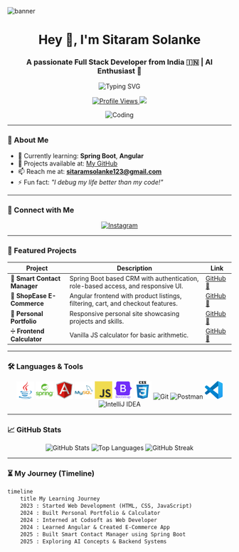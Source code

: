 ![banner](https://i.imgur.com/9MH7f7V.png)

<h1 align="center">Hey 👋, I'm Sitaram Solanke</h1>
<h3 align="center">A passionate Full Stack Developer from India 🇮🇳 | AI Enthusiast 🤖</h3>

<p align="center">
  <img src="https://readme-typing-svg.demolab.com?font=Fira+Code&size=22&pause=1000&center=true&vCenter=true&width=500&lines=Java+%7C+Spring+Boot+%7C+Angular+%7C+MySQL;REST+APIs+%7C+Git+%7C+VSCode+%7C+Postman;AI+Learner+%7C+Problem+Solver+%7C+Team+Player" alt="Typing SVG" />
</p>

<p align="center">
  <a href="https://github.com/Omsolanke">
    <img src="https://komarev.com/ghpvc/?username=omsolanke&label=Profile%20views&color=brightgreen&style=flat-square" alt="Profile Views" />
  </a>
  <img src="https://capsule-render.vercel.app/api?type=shark&color=gradient&text=AI%20Enthusiast%20🧠&fontColor=ffffff&animation=twinkling&height=100&descAlignY=70" />
</p>

<p align="center">
  <img src="https://cdn.dribbble.com/users/1162077/screenshots/3848914/programmer.gif" alt="Coding" width="400" />
</p>

---

### 🚀 About Me

- 🌱 Currently learning: **Spring Boot**, **Angular**
- 💼 Projects available at: [My GitHub](https://github.com/Omsolanke)
- 📫 Reach me at: **sitaramsolanke123@gmail.com**
- ⚡ Fun fact: _"I debug my life better than my code!"_

---

### 🤝 Connect with Me
<p align="center">
  <a href="https://instagram.com/om_solanke_9620" target="blank">
    <img src="https://img.shields.io/badge/@om_solanke_9620-E4405F?style=for-the-badge&logo=instagram&logoColor=white" alt="Instagram" />
  </a>
</p>

---

### 📂 Featured Projects

| Project | Description | Link |
|--------|-------------|------|
| 🧠 **Smart Contact Manager** | Spring Boot based CRM with authentication, role-based access, and responsive UI. | [GitHub 🔗](https://github.com/Omsolanke/smart-contact-manager) |
| 🛒 **ShopEase E-Commerce** | Angular frontend with product listings, filtering, cart, and checkout features. | [GitHub 🔗](https://github.com/Omsolanke/E-commerce-app) |
| 📐 **Personal Portfolio** | Responsive personal site showcasing projects and skills. | [GitHub 🔗](https://github.com/Omsolanke/Portfolio) |
| ➗ **Frontend Calculator** | Vanilla JS calculator for basic arithmetic. | [GitHub 🔗](https://github.com/Omsolanke/calculator_1) |

---

### 🛠️ Languages & Tools
<p align="center">
  <img src="https://raw.githubusercontent.com/devicons/devicon/master/icons/java/java-original.svg" alt="Java" width="40" height="40"/>
  <img src="https://raw.githubusercontent.com/devicons/devicon/master/icons/spring/spring-original-wordmark.svg" alt="Spring Boot" width="40" height="40"/>
  <img src="https://raw.githubusercontent.com/devicons/devicon/master/icons/angularjs/angularjs-original.svg" alt="Angular" width="40" height="40"/>
  <img src="https://raw.githubusercontent.com/devicons/devicon/master/icons/mysql/mysql-original-wordmark.svg" alt="MySQL" width="40" height="40"/>
  <img src="https://raw.githubusercontent.com/devicons/devicon/master/icons/javascript/javascript-original.svg" alt="JavaScript" width="40" height="40"/>
  <img src="https://raw.githubusercontent.com/devicons/devicon/master/icons/bootstrap/bootstrap-plain-wordmark.svg" alt="Bootstrap" width="40" height="40"/>
  <img src="https://raw.githubusercontent.com/devicons/devicon/master/icons/css3/css3-original-wordmark.svg" alt="CSS3" width="40" height="40"/>
  <img src="https://www.vectorlogo.zone/logos/git-scm/git-scm-icon.svg" alt="Git" width="40" height="40"/>
  <img src="https://www.vectorlogo.zone/logos/getpostman/getpostman-icon.svg" alt="Postman" width="40" height="40"/>
  <img src="https://raw.githubusercontent.com/devicons/devicon/master/icons/vscode/vscode-original.svg" alt="VSCode" width="40" height="40"/>
  <img src="https://cdn.worldvectorlogo.com/logos/intellij-idea-1.svg" alt="IntelliJ IDEA" width="40" height="40"/>
</p>

---

### 📈 GitHub Stats
<p align="center">
  <img src="https://github-readme-stats.vercel.app/api?username=omsolanke&show_icons=true&theme=default" alt="GitHub Stats" />
  <img src="https://github-readme-stats.vercel.app/api/top-langs/?username=omsolanke&layout=compact&theme=default" alt="Top Languages" />
  <img src="https://github-readme-streak-stats.herokuapp.com/?user=omsolanke&theme=default" alt="GitHub Streak" />
</p>

---

### ⏳ My Journey (Timeline)

```mermaid
timeline
    title My Learning Journey
    2023 : Started Web Development (HTML, CSS, JavaScript)
    2024 : Built Personal Portfolio & Calculator
    2024 : Interned at Codsoft as Web Developer
    2024 : Learned Angular & Created E-Commerce App
    2025 : Built Smart Contact Manager using Spring Boot
    2025 : Exploring AI Concepts & Backend Systems
